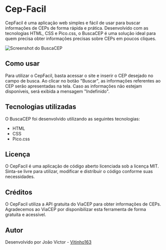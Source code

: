 # Cep-Facil

CepFacil é uma aplicação web simples e fácil de usar para buscar informações de CEPs de forma rápida e prática. Desenvolvido com as tecnologias HTML, CSS e Pico.css, o BuscaCEP é uma solução ideal para quem precisa obter informações precisas sobre CEPs em poucos cliques.

![Screenshot do BuscaCEP](https://i.imgur.com/LaDFcTK.png)

## Como usar

Para utilizar o CepFacil, basta acessar o site e inserir o CEP desejado no campo de busca. Ao clicar no botão "Buscar", as informações referentes ao CEP serão apresentadas na tela. Caso as informações não estejam disponíveis, será exibida a mensagem "Indefinido".

## Tecnologias utilizadas

O BuscaCEP foi desenvolvido utilizando as seguintes tecnologias:

- HTML
- CSS
- Pico.css

## Licença

O CepFacil é uma aplicação de código aberto licenciada sob a licença MIT. Sinta-se livre para utilizar, modificar e distribuir o código conforme suas necessidades.

## Créditos

O CepFacil utiliza a API gratuita do ViaCEP para obter informações de CEPs. Agradecemos ao ViaCEP por disponibilizar esta ferramenta de forma gratuita e acessível.

## Autor

Desenvolvido por João Victor - [Vitinho163](https://github.com/Vitinho163)

